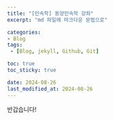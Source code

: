 ```yaml
---
title: "[민속학] 동양민속학 강좌"
excerpt: "md 파일에 마크다운 문법으로"

categories:
- Blog
tags:
 - [Blog, jekyll, Github, Git]

toc: true
toc_sticky: true

date: 2024-08-26
last_modified_at: 2024-08-26
---
```


반갑습니다!
